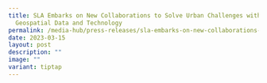 ```yaml
---
title: SLA Embarks on New Collaborations to Solve Urban Challenges with
  Geospatial Data and Technology
permalink: /media-hub/press-releases/sla-embarks-on-new-collaborations-to-solve-urban-challenges/
date: 2023-03-15
layout: post
description: ""
image: ""
variant: tiptap
---
```

